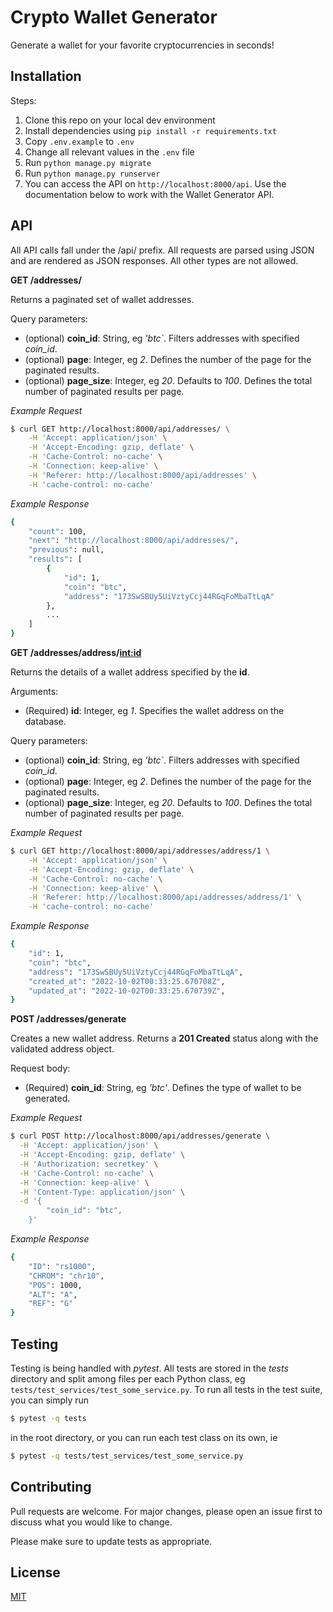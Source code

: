 # Crypto Wallet Generator

Generate a wallet for your favorite cryptocurrencies in seconds!

## Installation

Steps:

1. Clone this repo on your local dev environment
2. Install dependencies using `pip install -r requirements.txt`
3. Copy `.env.example` to `.env`
4. Change all relevant values in the `.env` file
5. Run `python manage.py migrate`
6. Run `python manage.py runserver`
7. You can access the API on `http://localhost:8000/api`. Use the documentation below to work with the Wallet Generator API.



## API

All API calls fall under the /api/ prefix. All requests are parsed using JSON and are rendered as JSON responses. All other types are not allowed.

**GET /addresses/**

Returns a paginated set of wallet addresses.

Query parameters:
- (optional) **coin_id**: String, eg *'btc`*. Filters addresses with specified *coin_id*.
- (optional) **page**: Integer, eg *2*. Defines the number of the page for the paginated results.
- (optional) **page_size**: Integer, eg *20*. Defaults to *100*. Defines the total number of paginated results per page. 

*Example Request*

```bash
$ curl GET http://localhost:8000/api/addresses/ \
    -H 'Accept: application/json' \
    -H 'Accept-Encoding: gzip, deflate' \
    -H 'Cache-Control: no-cache' \
    -H 'Connection: keep-alive' \
    -H 'Referer: http://localhost:8000/api/addresses' \
    -H 'cache-control: no-cache'
```

*Example Response*

```bash
{
    "count": 100,
    "next": "http://localhost:8000/api/addresses/",
    "previous": null,
    "results": [
        {
            "id": 1,
            "coin": "btc",
            "address": "173SwSBUy5UiVztyCcj44RGqFoMbaTtLqA"
        },
        ...
    ]
}
```

**GET /addresses/address/<int:id>**

Returns the details of a wallet address specified by the **id**.

Arguments:
- (Required) **id**: Integer, eg *1*. Specifies the wallet address on the database.

Query parameters:
- (optional) **coin_id**: String, eg *'btc`*. Filters addresses with specified *coin_id*.
- (optional) **page**: Integer, eg *2*. Defines the number of the page for the paginated results.
- (optional) **page_size**: Integer, eg *20*. Defaults to *100*. Defines the total number of paginated results per page. 

*Example Request*

```bash
$ curl GET http://localhost:8000/api/addresses/address/1 \
    -H 'Accept: application/json' \
    -H 'Accept-Encoding: gzip, deflate' \
    -H 'Cache-Control: no-cache' \
    -H 'Connection: keep-alive' \
    -H 'Referer: http://localhost:8000/api/addresses/address/1' \
    -H 'cache-control: no-cache'
```

*Example Response*

```bash
{
    "id": 1,
    "coin": "btc",
    "address": "173SwSBUy5UiVztyCcj44RGqFoMbaTtLqA",
    "created_at": "2022-10-02T00:33:25.670708Z",
    "updated_at": "2022-10-02T00:33:25.670739Z",
}
```

**POST /addresses/generate**

Creates a new wallet address. Returns a **201 Created** status along with the validated address object.

Request body: 
- (Required) **coin_id**: String, eg *'btc'*. Defines the type of wallet to be generated.

*Example Request*

```bash
$ curl POST http://localhost:8000/api/addresses/generate \
  -H 'Accept: application/json' \
  -H 'Accept-Encoding: gzip, deflate' \
  -H 'Authorization: secretkey' \
  -H 'Cache-Control: no-cache' \
  -H 'Connection: keep-alive' \
  -H 'Content-Type: application/json' \
  -d '{
        "coin_id": "btc", 
    }'
```

*Example Response*

```bash
{
    "ID": "rs1000",
    "CHROM": "chr10",
    "POS": 1000,
    "ALT": "A",
    "REF": "G"
}
```

## Testing

Testing is being handled with *pytest*. All tests are stored in the *tests* directory and split among files per each Python class, eg `tests/test_services/test_some_service.py`.
To run all tests in the test suite, you can simply run 
```bash
$ pytest -q tests
```
in the root directory, or you can run each test class on its own, ie
```bash
$ pytest -q tests/test_services/test_some_service.py
```

## Contributing

Pull requests are welcome. For major changes, please open an issue first to discuss what you would like to change.

Please make sure to update tests as appropriate.


## License

[MIT](https://choosealicense.com/licenses/mit/)
